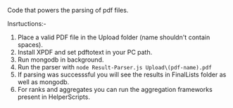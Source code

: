 Code that powers the parsing of pdf files.

Insrtuctions:-
1. Place a valid PDF file in the Upload folder (name shouldn't contain spaces).
2. Install XPDF and set pdftotext in your PC path.
3. Run mongodb in background.
4. Run the parser with `node Result-Parser.js Upload\(pdf-name).pdf`
5. If parsing was successsful you will see the results in FinalLists folder as well as mongodb.
6. For ranks and aggregates you can run the aggregation frameworks present in HelperScripts.